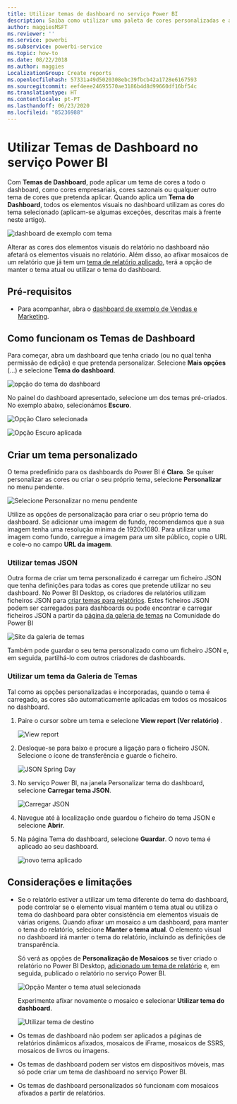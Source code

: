 ```yaml
---
title: Utilizar temas de dashboard no serviço Power BI
description: Saiba como utilizar uma paleta de cores personalizadas e aplicá-la a um dashboard completo no serviço Power BI
author: maggiesMSFT
ms.reviewer: ''
ms.service: powerbi
ms.subservice: powerbi-service
ms.topic: how-to
ms.date: 08/22/2018
ms.author: maggies
LocalizationGroup: Create reports
ms.openlocfilehash: 57331a49d5020308ebc39fbcb42a1728e6167593
ms.sourcegitcommit: eef4eee24695570ae3186b4d8d99660df16bf54c
ms.translationtype: HT
ms.contentlocale: pt-PT
ms.lasthandoff: 06/23/2020
ms.locfileid: "85236988"
---
```

# <a name="use-dashboard-themes-in-power-bi-service"></a>Utilizar Temas de Dashboard no serviço Power BI
Com **Temas de Dashboard**, pode aplicar um tema de cores a todo o dashboard, como cores empresariais, cores sazonais ou qualquer outro tema de cores que pretenda aplicar. Quando aplica um **Tema do Dashboard**, todos os elementos visuais no dashboard utilizam as cores do tema selecionado (aplicam-se algumas exceções, descritas mais à frente neste artigo).

![dashboard de exemplo com tema](media/service-dashboard-themes/power-bi-full-dashboard-theme.png)

Alterar as cores dos elementos visuais do relatório no dashboard não afetará os elementos visuais no relatório. Além disso, ao afixar mosaicos de um relatório que já tem um [tema de relatório aplicado](desktop-report-themes.md), terá a opção de manter o tema atual ou utilizar o tema do dashboard.


## <a name="prerequisites"></a>Pré-requisitos
* Para acompanhar, abra o [dashboard de exemplo de Vendas e Marketing](sample-datasets.md).


## <a name="how-dashboard-themes-work"></a>Como funcionam os Temas de Dashboard
Para começar, abra um dashboard que tenha criado (ou no qual tenha permissão de edição) e que pretenda personalizar. Selecione **Mais opções** (...) e selecione **Tema do dashboard**. 

![opção do tema do dashboard](media/service-dashboard-themes/power-bi-dashboard-theme.png)

No painel do dashboard apresentado, selecione um dos temas pré-criados.  No exemplo abaixo, selecionámos **Escuro**.

![Opção Claro selecionada](media/service-dashboard-themes/power-bi-theme-menu.png)

![Opção Escuro aplicada](media/service-dashboard-themes/power-bi-theme-dark.png)

## <a name="create-a-custom-theme"></a>Criar um tema personalizado

O tema predefinido para os dashboards do Power BI é **Claro**. Se quiser personalizar as cores ou criar o seu próprio tema, selecione **Personalizar** no menu pendente. 

![Selecione Personalizar no menu pendente](media/service-dashboard-themes/power-bi-theme-custom.png)

Utilize as opções de personalização para criar o seu próprio tema do dashboard. Se adicionar uma imagem de fundo, recomendamos que a sua imagem tenha uma resolução mínima de 1920x1080. Para utilizar uma imagem como fundo, carregue a imagem para um site público, copie o URL e cole-o no campo **URL da imagem**. 

### <a name="using-json-themes"></a>Utilizar temas JSON
Outra forma de criar um tema personalizado é carregar um ficheiro JSON que tenha definições para todas as cores que pretende utilizar no seu dashboard. No Power BI Desktop, os criadores de relatórios utilizam ficheiros JSON para [criar temas para relatórios](desktop-report-themes.md). Estes ficheiros JSON podem ser carregados para dashboards ou pode encontrar e carregar ficheiros JSON a partir da [página da galeria de temas](https://community.powerbi.com/t5/Themes-Gallery/bd-p/ThemesGallery) na Comunidade do Power BI 

![Site da galeria de temas](media/service-dashboard-themes/power-bi-theme-gallery.png)

Também pode guardar o seu tema personalizado como um ficheiro JSON e, em seguida, partilhá-lo com outros criadores de dashboards. 

### <a name="use-a-theme-from-the-theme-gallery"></a>Utilizar um tema da Galeria de Temas

Tal como as opções personalizadas e incorporadas, quando o tema é carregado, as cores são automaticamente aplicadas em todos os mosaicos no dashboard. 

1. Paire o cursor sobre um tema e selecione **View report (Ver relatório)** .

    ![View report](media/service-dashboard-themes/power-bi-choose-theme.png)

2. Desloque-se para baixo e procure a ligação para o ficheiro JSON.  Selecione o ícone de transferência e guarde o ficheiro.

    ![JSON Spring Day](media/service-dashboard-themes/power-bi-theme-json.png)

3. No serviço Power BI, na janela Personalizar tema do dashboard, selecione **Carregar tema JSON**.

    ![Carregar JSON](media/service-dashboard-themes/power-bi-upload-theme.png)

4. Navegue até à localização onde guardou o ficheiro do tema JSON e selecione **Abrir**.

5. Na página Tema do dashboard, selecione **Guardar**. O novo tema é aplicado ao seu dashboard.

    ![novo tema aplicado](media/service-dashboard-themes/power-bi-json.png)

## <a name="considerations-and-limitations"></a>Considerações e limitações

* Se o relatório estiver a utilizar um tema diferente do tema do dashboard, pode controlar se o elemento visual mantém o tema atual ou utiliza o tema do dashboard para obter consistência em elementos visuais de várias origens. Quando afixar um mosaico a um dashboard, para manter o tema do relatório, selecione **Manter o tema atual**. O elemento visual no dashboard irá manter o tema do relatório, incluindo as definições de transparência. 

    Só verá as opções de **Personalização de Mosaicos** se tiver criado o relatório no Power BI Desktop, [adicionado um tema de relatório](desktop-report-themes.md) e, em seguida, publicado o relatório no serviço Power BI. 

    ![Opção Manter o tema atual selecionada](media/service-dashboard-themes/power-bi-keep-current.png)

    Experimente afixar novamente o mosaico e selecionar **Utilizar tema do dashboard**.

    ![Utilizar tema de destino](media/service-dashboard-themes/power-bi-use-destination.png)

* Os temas de dashboard não podem ser aplicados a páginas de relatórios dinâmicos afixados, mosaicos de iFrame, mosaicos de SSRS, mosaicos de livros ou imagens.
* Os temas de dashboard podem ser vistos em dispositivos móveis, mas só pode criar um tema de dashboard no serviço Power BI. 
* Os temas de dashboard personalizados só funcionam com mosaicos afixados a partir de relatórios. 

